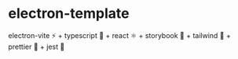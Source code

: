 # electron-template
electron-vite ⚡ + typescript 📠 + react ⚛ + storybook 📖 + tailwind 💨 + prettier 💄  + jest 🧪 
